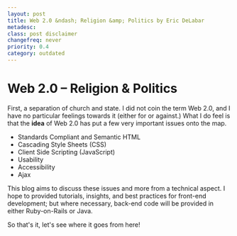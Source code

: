 ```yaml
---
layout: post
title: Web 2.0 &ndash; Religion &amp; Politics by Eric DeLabar
metadesc: 
class: post disclaimer
changefreq: never
priority: 0.4
category: outdated
---
```

# Web 2.0 &ndash; Religion &amp; Politics

First, a separation of church and state. I did not coin the term Web 2.0, and I have no particular feelings 
towards it (either for or against.) What I do feel is that the **idea** of Web 2.0 has put a few very important 
issues onto the map.

* Standards Compliant and Semantic HTML
* Cascading Style Sheets (CSS)
* Client Side Scripting (JavaScript)
* Usability
* Accessibility
* Ajax

This blog aims to discuss these issues and more from a technical aspect. I hope to provided tutorials, insights, 
and best practices for front-end development; but where necessary, back-end code will be provided in either 
Ruby-on-Rails or Java.

So that's it, let's see where it goes from here!